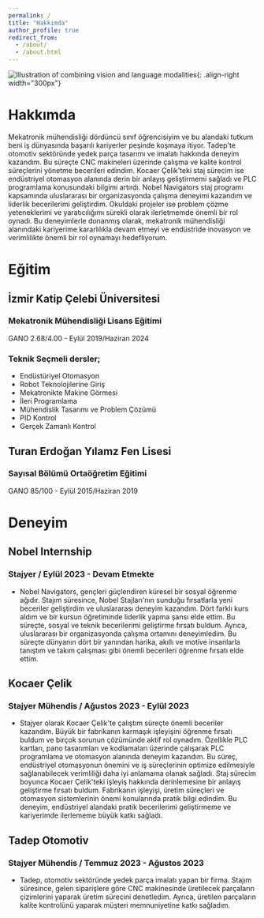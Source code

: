 ```yaml
---
permalink: /
title: "Hakkımda"
author_profile: true
redirect_from: 
  - /about/
  - /about.html
---
```


![Illustration of combining vision and language modalities](/images/image_to_text_vis.png){: .align-right width="300px"}

# Hakkımda 
Mekatronik mühendisliği dördüncü sınıf öğrencisiyim ve bu alandaki tutkum beni iş dünyasında başarılı kariyerler peşinde koşmaya itiyor. Tadep'te otomotiv sektöründe yedek parça tasarımı ve imalatı hakkında deneyim kazandım. Bu süreçte CNC makineleri üzerinde çalışma ve kalite kontrol süreçlerini yönetme becerileri edindim. Kocaer Çelik'teki staj sürecim ise endüstriyel otomasyon alanında derin bir anlayış geliştirmemi sağladı ve PLC programlama konusundaki bilgimi artırdı. Nobel Navigators staj programı kapsamında uluslararası bir organizasyonda çalışma deneyimi kazandım ve liderlik becerilerimi geliştirdim. Okuldaki projeler ise problem çözme yeteneklerimi ve yaratıcılığımı sürekli olarak ilerletmemde önemli bir rol oynadı.
Bu deneyimlerle donanmış olarak, mekatronik mühendisliği alanındaki kariyerime kararlılıkla devam etmeyi ve endüstride inovasyon ve verimlilikte önemli bir rol oynamayı hedefliyorum.

# Eğitim
## İzmir Katip Çelebi Üniversitesi
### Mekatronik Mühendisliği Lisans Eğitimi 
   GANO 2.68/4.00  -  Eylül 2019/Haziran 2024

### Teknik Seçmeli dersler;
  + Endüstüriyel Otomasyon 
  + Robot Teknolojilerine Giriş
  + Mekatronikte Makine Görmesi 
  + İleri Programlama 
  + Mühendislik Tasarımı ve Problem Çözümü 
  + PID Kontrol
  + Gerçek Zamanlı Kontrol 

## Turan Erdoğan Yılamz Fen Lisesi 
### Sayısal Bölümü Ortaöğretim Eğitimi 
  GANO 85/100  -  Eylül 2015/Haziran 2019

# Deneyim
## Nobel Internship
### Stajyer / Eylül 2023 - Devam Etmekte
+ Nobel Navigators, gençleri güçlendiren küresel bir sosyal öğrenme ağıdır. Stajım süresince, Nobel Stajları'nın sunduğu fırsatlarla yeni beceriler geliştirdim ve uluslararası deneyim kazandım. Dört farklı kurs aldım ve bir kursun öğretiminde liderlik yapma şansı elde ettim. Bu süreçte, sosyal ve teknik becerilerimi geliştirme fırsatı buldum. Ayrıca, uluslararası bir organizasyonda çalışma ortamını deneyimledim. Bu süreçte dünyanın dört bir yanından harika, akıllı ve motive insanlarla tanıştım ve takım çalışması gibi önemli becerileri öğrenme fırsatı elde ettim.

## Kocaer Çelik 
### Stajyer Mühendis / Ağustos 2023 - Eylül 2023
+ Stajyer olarak Kocaer Çelik'te çalıştım süreçte önemli beceriler kazandım. Büyük bir fabrikanın karmaşık işleyişini öğrenme fırsatı buldum ve birçok sorunun çözümünde aktif rol oynadım. Özellikle PLC kartları, pano tasarımları ve kodlamaları üzerinde çalışarak PLC programlama ve otomasyon alanında deneyim kazandım. Bu süreç, endüstriyel otomasyonun önemini ve iş süreçlerinin optimize edilmesiyle sağlanabilecek verimliliği daha iyi anlamama olanak sağladı.
Staj sürecim boyunca Kocaer Çelik'teki işleyiş hakkında derinlemesine bir anlayış geliştirme fırsatı buldum. Fabrikanın işleyişi, üretim süreçleri ve otomasyon sistemlerinin önemi konularında pratik bilgi edindim. Bu deneyim, endüstriyel alandaki pratik becerilerimi geliştirmeme ve kariyerimde ilerlememe büyük katkı sağladı.
  
## Tadep Otomotiv
### Stajyer Mühendis / Temmuz 2023 - Ağustos 2023 
+ Tadep, otomotiv sektöründe yedek parça imalatı yapan bir firma. Stajım süresince, gelen siparişlere göre CNC makinesinde üretilecek parçaların çizimlerini yaparak üretim sürecini denetledim. Ayrıca, üretilen parçaların kalite kontrolünü yaparak müşteri memnuniyetine katkı sağladım.

